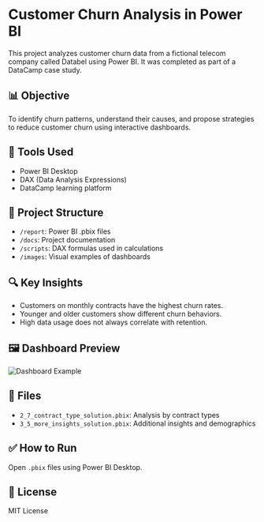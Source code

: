 # Customer Churn Analysis in Power BI

This project analyzes customer churn data from a fictional telecom company called Databel using Power BI. It was completed as part of a DataCamp case study.

## 📊 Objective
To identify churn patterns, understand their causes, and propose strategies to reduce customer churn using interactive dashboards.

## 🔧 Tools Used
- Power BI Desktop
- DAX (Data Analysis Expressions)
- DataCamp learning platform

## 📁 Project Structure
- `/report`: Power BI .pbix files
- `/docs`: Project documentation
- `/scripts`: DAX formulas used in calculations
- `/images`: Visual examples of dashboards

## 🔍 Key Insights
- Customers on monthly contracts have the highest churn rates.
- Younger and older customers show different churn behaviors.
- High data usage does not always correlate with retention.

## 🖼 Dashboard Preview
![Dashboard Example](images/sample_dashboard.png)

## 📂 Files
- `2_7_contract_type_solution.pbix`: Analysis by contract types
- `3_5_more_insights_solution.pbix`: Additional insights and demographics

## ✅ How to Run
Open `.pbix` files using Power BI Desktop.

## 📄 License
MIT License
